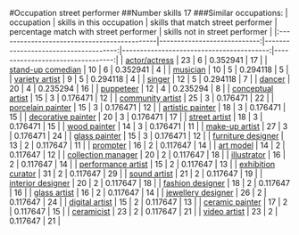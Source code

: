 #Occupation street performer
##Number skills 17
###Similar occupations:
| occupation                                  |   skills in this occupation |   skills that match street performer |   percentage match with street performer |   skills not in street performer |
|:--------------------------------------------|----------------------------:|-------------------------------------:|-----------------------------------------:|---------------------------------:|
| [actor/actress](actor-actress.md)           |                          23 |                                    6 |                                 0.352941 |                               17 |
| [stand-up comedian](stand-up_comedian.md)   |                          10 |                                    6 |                                 0.352941 |                                4 |
| [musician](musician.md)                     |                          10 |                                    5 |                                 0.294118 |                                5 |
| [variety artist](variety_artist.md)         |                           9 |                                    5 |                                 0.294118 |                                4 |
| [singer](singer.md)                         |                          12 |                                    5 |                                 0.294118 |                                7 |
| [dancer](dancer.md)                         |                          20 |                                    4 |                                 0.235294 |                               16 |
| [puppeteer](puppeteer.md)                   |                          12 |                                    4 |                                 0.235294 |                                8 |
| [conceptual artist](conceptual_artist.md)   |                          15 |                                    3 |                                 0.176471 |                               12 |
| [community artist](community_artist.md)     |                          25 |                                    3 |                                 0.176471 |                               22 |
| [porcelain painter](porcelain_painter.md)   |                          15 |                                    3 |                                 0.176471 |                               12 |
| [artistic painter](artistic_painter.md)     |                          18 |                                    3 |                                 0.176471 |                               15 |
| [decorative painter](decorative_painter.md) |                          20 |                                    3 |                                 0.176471 |                               17 |
| [street artist](street_artist.md)           |                          18 |                                    3 |                                 0.176471 |                               15 |
| [wood painter](wood_painter.md)             |                          14 |                                    3 |                                 0.176471 |                               11 |
| [make-up artist](make-up_artist.md)         |                          27 |                                    3 |                                 0.176471 |                               24 |
| [glass painter](glass_painter.md)           |                          15 |                                    3 |                                 0.176471 |                               12 |
| [furniture designer](furniture_designer.md) |                          13 |                                    2 |                                 0.117647 |                               11 |
| [prompter](prompter.md)                     |                          16 |                                    2 |                                 0.117647 |                               14 |
| [art model](art_model.md)                   |                          14 |                                    2 |                                 0.117647 |                               12 |
| [collection manager](collection_manager.md) |                          20 |                                    2 |                                 0.117647 |                               18 |
| [illustrator](illustrator.md)               |                          16 |                                    2 |                                 0.117647 |                               14 |
| [performance artist](performance_artist.md) |                          15 |                                    2 |                                 0.117647 |                               13 |
| [exhibition curator](exhibition_curator.md) |                          31 |                                    2 |                                 0.117647 |                               29 |
| [sound artist](sound_artist.md)             |                          21 |                                    2 |                                 0.117647 |                               19 |
| [interior designer](interior_designer.md)   |                          20 |                                    2 |                                 0.117647 |                               18 |
| [fashion designer](fashion_designer.md)     |                          18 |                                    2 |                                 0.117647 |                               16 |
| [glass artist](glass_artist.md)             |                          16 |                                    2 |                                 0.117647 |                               14 |
| [jewellery designer](jewellery_designer.md) |                          26 |                                    2 |                                 0.117647 |                               24 |
| [digital artist](digital_artist.md)         |                          15 |                                    2 |                                 0.117647 |                               13 |
| [ceramic painter](ceramic_painter.md)       |                          17 |                                    2 |                                 0.117647 |                               15 |
| [ceramicist](ceramicist.md)                 |                          23 |                                    2 |                                 0.117647 |                               21 |
| [video artist](video_artist.md)             |                          23 |                                    2 |                                 0.117647 |                               21 |
